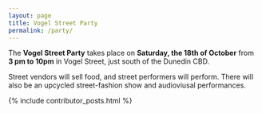 ```yaml
---
layout: page
title: Vogel Street Party
permalink: /party/
---
```


The __Vogel Street Party__ takes place on __Saturday, the 18th of October__ from __3 pm to 10pm__ in Vogel Street, just south of the Dunedin CBD.

Street vendors will sell food, and street performers will perform. There will also be an upcycled street-fashion show and audioviusal performances.

{% include contributor_posts.html %}
